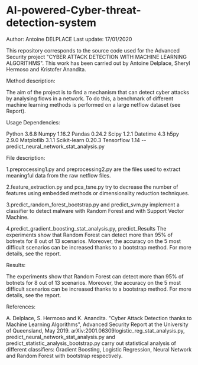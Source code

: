 # AI-powered-Cyber-threat-detection-system
Author: Antoine DELPLACE
Last update: 17/01/2020

This repository corresponds to the source code used for the Advanced Security project "CYBER ATTACK DETECTION WITH MACHINE LEARNING  ALGORITHMS". This work has been carried out by Antoine Delplace, Sheryl Hermoso and Kristofer Anandita.

Method description:

The aim of the project is to find a mechanism that can detect cyber attacks by analysing flows in a network. To do this, a benchmark of different machine learning methods is performed on a large netflow dataset (see Report).

Usage
Dependencies:

Python 3.6.8
Numpy 1.16.2
Pandas 0.24.2
Scipy 1.2.1
Datetime 4.3
h5py 2.9.0
Matplotlib 3.1.1
Scikit-learn 0.20.3
Tensorflow 1.14 -- predict_neural_network_stat_analysis.py

File description:


1.preprocessing1.py and preprocessing2.py are the files used to extract meaningful data from the raw netflow files.

2.feature_extraction.py and pca_tsne.py try to decrease the number of features using embedded methods or dimensionality reduction techniques.

3.predict_random_forest_bootstrap.py and predict_svm.py implement a classifier to detect malware with Random Forest and with Support Vector Machine.

4.predict_gradient_boosting_stat_analysis.py, predict_Results
The experiments show that Random Forest can detect more than 95% of botnets for 8 out of 13 scenarios. Moreover, the accuracy on the 5 most difficult scenarios can be increased thanks to a bootstrap method. For more details, see the report.

Results:

The experiments show that Random Forest can detect more than 95% of botnets for 8 out of 13 scenarios. Moreover, the accuracy on the 5 most difficult scenarios can be increased thanks to a bootstrap method. For more details, see the report.

References:

A. Delplace, S. Hermoso and K. Anandita. "Cyber Attack Detection thanks to Machine Learning Algorithms", Advanced Security Report at the University of Queensland, May 2019. arXiv:2001.06309logistic_reg_stat_analysis.py, predict_neural_network_stat_analysis.py and predict_statistic_analysis_bootstrap.py carry out statistical analysis of different classifiers: Gradient Boosting, Logistic Regression, Neural Network and Random Forest with bootstrap respectively.
